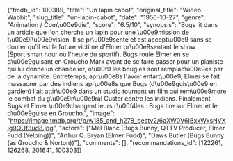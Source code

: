 {"tmdb_id": 100389, "title": "Un lapin cabot", "original_title": "Wideo Wabbit", "slug_title": "un-lapin-cabot", "date": "1956-10-27", "genre": "Animation / Com\u00e9die", "score": "6.5/10", "synopsis": "Bugs lit dans un article que l'on cherche un lapin pour une \u00e9mission de t\u00e9l\u00e9vision. Il se pr\u00e9sente et est accept\u00e9 sans se douter qu'il est la future victime d'Elmer pr\u00e9sentant le show (Sport'sman hour ou l'heure du sportif). Bugs roule Elmer en se d\u00e9guisant en Groucho Marx avant de se faire passer pour un pianiste qui lui donne un chandelier, o\u00f9 les bougies sont remplac\u00e9es par de la dynamite. Entretemps, apr\u00e8s l'avoir entart\u00e9, Elmer se fait massacrer par des indiens apr\u00e8s que Bugs (d\u00e9guis\u00e9 en gardien) l'ait attir\u00e9 dans un studio tournant un film qui rem\u00e9more le combat du g\u00e9n\u00e9ral Custer contre les indiens. Finalement, Bugs et Elmer \u00e9changent leurs r\u00f4les : Bugs tire sur Elmer et le d\u00e9guise en Groucho.", "image": "https://image.tmdb.org/t/p/w185_and_h278_bestv2/6aXW0V6IBxxWxsNVXIg9OUf3ud8.jpg", "actors": ["Mel Blanc (Bugs Bunny, QTTV Producer, Elmer Fudd (Yelping))", "Arthur Q. Bryan (Elmer Fudd)", "Daws Butler (Bugs Bunny (as Groucho & Norton))"], "comments": [], "recommandations_id": [122261, 126268, 201641, 100303]}